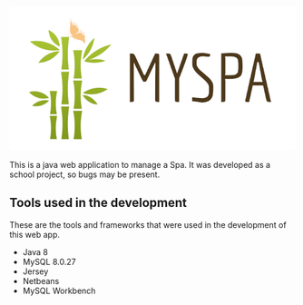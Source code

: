 ![MySpa banner](img/banner.png)

This is a java web application to manage a Spa. It was developed as a school project, so bugs may be present.

## Tools used in the development

These are the tools and frameworks that were used in the development of this web app.

* Java 8
* MySQL 8.0.27
* Jersey
* Netbeans
* MySQL Workbench